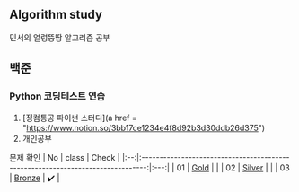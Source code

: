 ## Algorithm study
민서의 얼렁뚱땅 알고리즘 공부 

## 백준
### Python 코딩테스트 연습
1. [정컴통공 파이썬 스터디](a href = "https://www.notion.so/3bb17ce1234e4f8d92b3d30ddb26d375")
2. 개인공부 
 
문제 확인 
| No |                                     class                                     | Check |
|:--:|:-------------------------------------------------------------------------------:|:---:|
| 01 | [Gold](https://github.com/minseo0228/algorithm-study/tree/main/Gold) |  |
| 02 | [Silver](https://github.com/minseo0228/algorithm-study/tree/main/Silver) |  |
| 03 | [Bronze](https://github.com/minseo0228/algorithm-study/tree/main/Bronze) | ✔️ |
